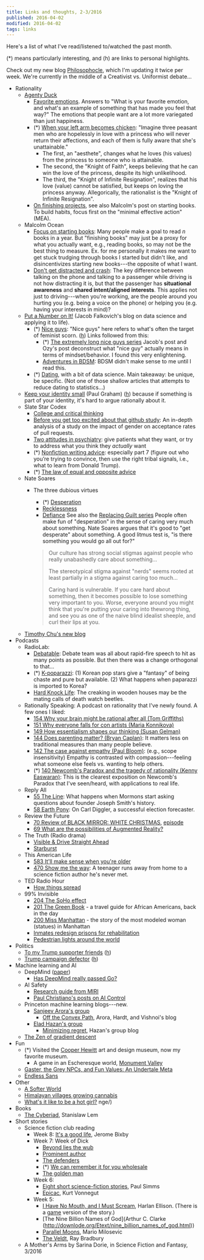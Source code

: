 ```yaml
---
title: Links and thoughts, 2-3/2016
published: 2016-04-02
modified: 2016-04-02
tags: links
---
```


Here's a list of what I've read/listened to/watched the past month.

(\*) means particularly interesting, and (h) are links to personal highlights.

Check out my new blog [Philosophocle](http://philosophocle.tk), which I'm updating it twice per week. We're currently in the middle of a Creativist vs. Uniformist debate...

* Rationality
    * [Agenty Duck](http://agentyduck.blogspot.com/)
	    * [Favorite emotions](http://agentyduck.blogspot.com/2016/02/favorite-emotions.html). Answers to "What is your favorite emotion, and what's an example of something that has made you feel that way?" The emotions that people want are a lot more variegated than just happiness.
		*   (\*) [When your left arm becomes chicken](http://agentyduck.blogspot.com/2016/01/when-your-left-arm-becomes-chicken-dont.html): "Imagine three peasant men who are hopelessly in love with a princess who will never return their affections, and each of them is fully aware that she's unattainable."
		    * The first, an "aesthete", changes what he loves (his values) from the princess to someone who is attainable.
			* The second, the "Knight of Faith", keeps believing that he can win the love of the princess, despite its high unlikelihood.
			* The third, the "Knight of Infinite Resignation", realizes that his love (value) cannot be satisfied, but keeps on loving the princess anyway.
			Allegorically, the rationalist is the "Knight of Infinite Resignation".
		* [On finishing projects](http://agentyduck.blogspot.com/2016/01/on-finishing-projects.html), see also Malcolm's post on starting books. To build habits, focus first on the "minimal effective action" (MEA).
    * Malcolm Ocean
		* [Focus on starting books](http://malcolmocean.com/2014/07/focus-on-starting-books/): Many people make a goal to read *n* books in a year. But "finishing books" may just be a proxy for what you actually want, e.g., reading books, so may not be the best thing to measure. Ex. for me personally it makes me want to get stuck trudging through books I started but didn't like, and disincentivizes starting new books---the opposite of what I want.
		* [Don't get distracted and crash](http://malcolmocean.com/2016/02/phone-while-driving-metaphor/): The key difference between talking on the phone and talking to a passenger while driving is not how distracting it is, but that the passenger has **situational awareness** and **shared intent/aligned interests**. This applies not just to driving---when you're working, are the people around you hurting you (e.g. being a voice on the phone) or helping you (e.g. having your interests in mind)?
    * [Put a Number on It!](http://putanumonit.com/) (Jacob Falkovich's blog on data science and applying it to life).
	    * (\*) [Nice guys](http://putanumonit.com/2016/03/23/20_nice_guys/): "Nice guys" here refers to what's often the target of feminist scorn.  ([h](http://scrible.com/s/06BmA)) Links followed from this:
		    * (\*) [The extremely long nice guys series](https://thingofthings.wordpress.com/2015/02/24/the-extremely-long-nice-guys-series-i-wrote-in-like-2012/) Jacob's post and Ozy's post deconstruct what "nice guy" actually means in terms of mindset/behavior. I found this very enlightening.
		    * [Adventures in BDSM](http://unintentionallycelibate.com/just-olive/797/): BDSM didn't make sense to me until I read this.
	    * (\*) [Dating](http://putanumonit.com/2016/02/03/015-dating_1/), with a bit of data science. Main takeaway: be unique, be specific. (Not one of those shallow articles that attempts to reduce dating to statistics...)
    * [Keep your identity small](http://paulgraham.com/identity.html) (Paul Graham) ([h](http://scrible.com/s/06RmA)) because if something is part of your identity, it's hard to argue rationally about it.
	* Slate Star Codex
	    * [College and critical thinking](http://slatestarcodex.com/2015/11/30/college-and-critical-thinking/)
		* [Before you get too excited about that github study](http://slatestarcodex.com/2016/02/12/before-you-get-too-excited-about-that-github-study/): An in-depth analysis of a study on the impact of gender on acceptance rates of pull requests.
		* [Two attitudes in psychiatry](http://slatestarcodex.com/2016/02/24/two-attitudes-in-psychiatry/): give patients what they want, or try to address what you think they *actually* want
		* (\*) [Nonfiction writing advice](http://slatestarcodex.com/2016/02/20/writing-advice/): especially part 7 (figure out who you’re trying to convince, then use the right tribal signals, i.e., what to learn from Donald Trump).
		* (\*) [The law of equal and opposite advice](http://slatestarcodex.com/2014/03/24/should-you-reverse-any-advice-you-hear/)
	* Nate Soares
	    *   The three dubious virtues
		    * (\*) [Desperation](http://mindingourway.com/desperation/)
			* [Recklessness](http://mindingourway.com/recklessness/)
			* [Defiance](http://mindingourway.com/defiance/)
			See also the [Replacing Guilt series](http://mindingourway.com/guilt/)
			People often make fun of "desperation" in the sense of caring very much about something. Nate Soares argues that it's good to "get desperate" about something. A good litmus test is, "is there something you would go all out for?"
			
			> Our culture has strong social stigmas against people who really unabashedly care about something...
			>
			> The stereotypical stigma against "nerds" seems rooted at least partially in a stigma against caring too much...
			>
			> Caring hard is vulnerable. If you care hard about something, then it becomes possible to lose something very important to you. Worse, everyone around you might think that you're putting your caring into thewrong thing, and see you as one of the naive blind idealist sheeple, and curl their lips at you.
	* [Timothy Chu's new blog](http://www.timchuthegod.com/blog)
* Podcasts
	* RadioLab:
		* [Debatable](http://www.radiolab.org/story/debatable/): Debate team was all about rapid-fire speech to hit as many points as possible. But then there was a change orthogonal to that...
	    * (\*) [K-poparazzi](http://www.radiolab.org/story/kpoparazzi/): (1) Korean pop stars give a "fantasy" of being chaste and pure but available. (2) What happens when paparazzi is imported to Korea?
		* [Hard Knock Life](http://www.radiolab.org/story/hard-knock-life/): The creaking in wooden houses may be the mating calls of death watch beetles.
    * Rationally Speaking: A podcast on rationality that I've newly found. A few ones I liked:
		* [154 Why your brain might be rational after all (Tom Griffiths)](http://rationallyspeakingpodcast.org/show/rs-154-tom-griffiths-on-why-your-brain-might-be-rational-aft.html)
		* [151 Why everyone falls for con artists (Maria Konnikova)](http://rationallyspeakingpodcast.org/show/rs-151-maria-konnikova-on-why-everyone-falls-for-con-artists.html)
		* [149 How essentialism shapes our thinking (Susan Gelman)](http://rationallyspeakingpodcast.org/show/rs-149-susan-gelman-on-how-essentialism-shapes-our-thinking.html)
		* [144 Does parenting matter? (Bryan Caplan)](http://rationallyspeakingpodcast.org/show/rs144-bryan-caplan-on-does-parenting-matter.html): It matters less on traditional measures than many people believe.
		* [142 The case against empathy (Paul Bloom)](http://rationallyspeakingpodcast.org/show/rs142-paul-bloom-on-the-case-against-empathy.html): (e.g., scope insensitivity) Empathy is contrasted with compassion---feeling what someone else feels vs. wanting to help others.
		* (\*) [140 Newcomb's Paradox and the tragedy of rationality (Kenny Easwaran)](http://rationallyspeakingpodcast.org/show/rs140-kenny-easwaran-on-newcombs-paradox-and-the-tragedy-of.html): This is the clearest exposition on Newcomb's Paradox that I've seen/heard, with applications to real life.
	* Reply All
		* [55 The Line](https://gimletmedia.com/episode/55-no-doubt/): What happens when Mormons start asking questions about founder Joseph Smith's history.
	    * [58 Earth Pony](https://gimletmedia.com/episode/58-earth-pony/): On Carl Diggler, a successful election forecaster.
	* Review the Future
		* [70 Review of BLACK MIRROR: WHITE CHRISTMAS](http://reviewthefuture.com/?p=619), [episode](https://www.youtube.com/watch?v=-2zyoHC8OpY)
		* [69 What are the possibilities of Augmented Reality?](http://reviewthefuture.com/?p=612)
	* The Truth (Radio drama)
		* [Visible & Drive Straight Ahead](http://www.thetruthpodcast.com/story/2016/2/12/visible-drive-straight-ahead)
		* [Starburst](http://www.thetruthpodcast.com/story/2015/10/23/starburst-2)
    * This American Life
		* [583 It'll make sense when you're older](http://www.thisamericanlife.org/radio-archives/episode/583/itll-make-sense-when-youre-older)
	    * [470 Show me the way](http://www.thisamericanlife.org/radio-archives/episode/470/show-me-the-way): A teenager runs away from home to a science fiction author he's never met. 
    * TED Radio Hour
	    * [How things spread](http://www.npr.org/programs/ted-radio-hour/468877892/how-things-spread)
	* 99% Invisible
	    * [204 The SoHo effect](http://99percentinvisible.org/episode/the-soho-effect/) 
		* [201 The Green Book](http://99percentinvisible.org/episode/the-green-book/) - a travel guide for African Americans, back in the day
		* [200 Miss Manhattan](http://99percentinvisible.org/episode/miss-manhattan/) - the story of the most modeled woman (statues) in Manhattan
		* [Inmates redesign prisons for rehabilitation](http://99percentinvisible.org/article/of-our-own-making-inmates-redesign-prisons-for-rehabilitation/)
		* [Pedestrian lights around the world](http://99percentinvisible.org/article/little-green-men-iconic-pedestrian-lights-signal-cha)
* Politics
    * [To my Trump supporter friends](http://loosesignatures.blogspot.com/2016/03/open-letter.html) ([h](http://scrible.com/s/meRwk))
	* [Trump campaign defector](http://www.xojane.com/issues/stephanie-cegielski-donald-trump-campaign-defector) ([h](http://scrible.com/s/mBwyA))
* Machine learning and AI
    * DeepMind ([paper](http://www.nature.com/nature/journal/v529/n7587/full/nature16961.html))
	    * [Has DeepMind really passed Go?](https://backchannel.com/has-deepmind-really-passed-go-adc85e256bec#.pd5kkixbm)
	* AI Safety
		* [Research guide from MIRI](https://intelligence.org/research-guide/)
	    * [Paul Christiano's posts on AI Control](https://medium.com/ai-control)
	* Princeton machine learning blogs---new.
	    * [Sanjeev Arora's group](http://unsupervised.cs.princeton.edu/publications.html)
		    * [Off the Convex Path](http://www.offconvex.org/about/), Arora, Hardt, and Vishnoi's blog
		* [Elad Hazan's group](http://optiml.cs.princeton.edu/)
		    * [Minimizing regret](http://www.minimizingregret.com/), Hazan's group blog
	* [The Zen of gradient descent](http://blog.mrtz.org/2013/09/07/the-zen-of-gradient-descent.html)
* Fun
	* (\*) Visited the [Cooper Hewitt](http://www.cooperhewitt.org/) art and design museum, now my favorite museum.
		* A game in an Escheresque world, [Monument Valley](http://www.monumentvalleygame.com/)
	* [Gaster, the Grey NPCs, and Fun Values: An Undertale Meta](http://napstamuse.tumblr.com/post/138297470632/gaster-the-grey-npcs-and-fun-values-an)
    * [Endless Sans](https://joezeng.github.io/endless-sans/)
* Other
    * [A Softer World](http://www.asofterworld.com/)
    * [Himalayan villages growing cannabis](http://news.nationalgeographic.com/2016/02/160201-indian-himalayan-cannabis-farm-photos/)
    * [What's it like to be a hot girl?](https://www.quora.com/Whats-it-like-to-be-a-hot-girl)
nge/)
* Books
    * [The Cyberiad](https://www.goodreads.com/book/show/18194.The_Cyberiad), Stanislaw Lem
* Short stories
    * Science fiction club reading
	    * Week 8: [It's a good life](http://www.fys.ku.dk/~thoeger/its-a-good-life.pdf), Jerome Bixby
		* Week 7: Week of Dick
		    * [Beyond lies the wub](http://www.philipkdickfans.com/mirror/gutenberg/28554-h/28554-h.htm)
			* [Prominent author](http://www.sffaudio.com/podcasts/ProminentAuthorByPhilipK.Dick.pdf)
			* [The defenders](http://www.gutenberg.org/files/28767/28767-h/28767-h.htm)
			* (\*) [We can remember it for you wholesale](http://www.gutenberg.org/files/28767/28767-h/28767-h.htm)
			* [The golden man](https://www.sffaudio.com/podcasts/TheGoldenManByPhilipK.Dick.pdf)
		* Week 6:
			* [Eight short science-fiction stories](http://www.newyorker.com/magazine/2015/09/14/eight-short-science-fiction-stories), Paul Simms
			* [Epicac](http://newmediaabington.pbworks.com/f/vonnegut_EPICAC.pdf), Kurt Vonnegut
		* Week 5:
			* [I Have No Mouth, and I Must Scream](http://hermiene.net/short-stories/i_have_no_mouth.html), Harlan Ellison. (There is a [game](https://en.wikipedia.org/wiki/I_Have_No_Mouth,_and_I_Must_Scream_(video_game)) version of the story.)
			* [The Nine Billion Names of God](Arthur C. Clarke (http://downlode.org/Etext/nine_billion_names_of_god.html))
			* [Parallel Moons]((http://escapepod.org/2015/01/23/ep477-parallel-moons/)), Mario Milosevic 
			* [The Veldt](https://www.d.umn.edu/~csigler/PDF%20files/bradbury_veldt.pdf), Ray Bradbury 
	* A Mother's Arms by Sarina Dorie, in Science Fiction and Fantasy, 3/2016

	
